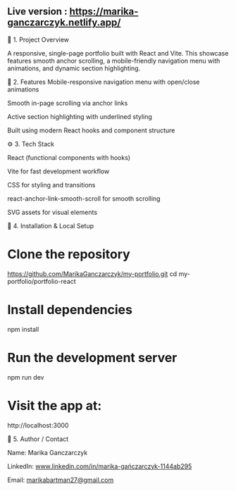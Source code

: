 ## Live version : https://marika-ganczarczyk.netlify.app/



🧾 1. Project Overview

A responsive, single-page portfolio built with React and Vite. This showcase features smooth anchor scrolling, a mobile-friendly navigation menu with animations, and dynamic section highlighting.


📱 2. Features
Mobile-responsive navigation menu with open/close animations

Smooth in-page scrolling via anchor links

Active section highlighting with underlined styling

Built using modern React hooks and component structure



⚙️ 3. Tech Stack

React (functional components with hooks)

Vite for fast development workflow

CSS for styling and transitions

react-anchor-link-smooth-scroll for smooth scrolling

SVG assets for visual elements

🚀 4. Installation & Local Setup

# Clone the repository
https://github.com/MarikaGanczarczyk/my-portfolio.git
cd my-portfolio/portfolio-react

# Install dependencies
npm install

# Run the development server
npm run dev

# Visit the app at:
http://localhost:3000


📧 5. Author / Contact

Name: Marika Ganczarczyk

LinkedIn: www.linkedin.com/in/marika-gańczarczyk-1144ab295

Email: marikabartman27@gmail.com